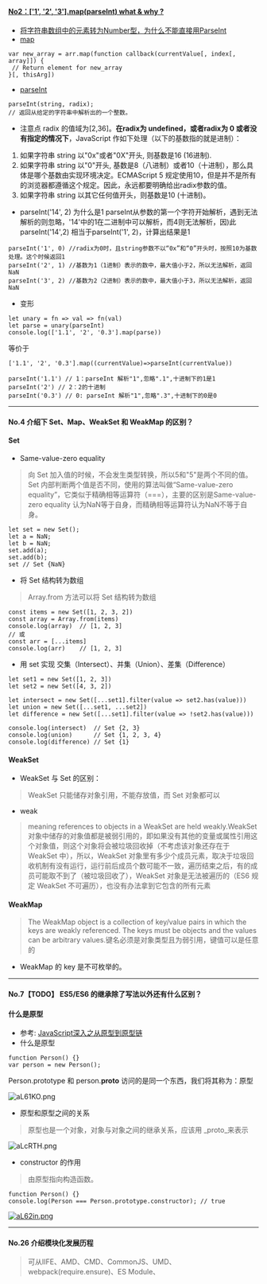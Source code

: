 #### [No2：['1', '2', '3'].map(parseInt) what & why ?](https://muyiy.cn/question/js/2.html)
* [将字符串数组中的元素转为Number型，为什么不能直接用ParseInt](https://github.com/Hanqing1996/JavaScript-advance/tree/master/%E5%85%B6%E5%AE%832#%E5%B0%86%E5%AD%97%E7%AC%A6%E4%B8%B2%E6%95%B0%E7%BB%84%E4%B8%AD%E7%9A%84%E5%85%83%E7%B4%A0%E8%BD%AC%E4%B8%BAnumber%E5%9E%8B%E4%B8%BA%E4%BB%80%E4%B9%88%E4%B8%8D%E8%83%BD%E7%9B%B4%E6%8E%A5%E7%94%A8parseint)
* [map](https://developer.mozilla.org/zh-CN/docs/Web/JavaScript/Reference/Global_Objects/Array/map)
```
var new_array = arr.map(function callback(currentValue[, index[, array]]) {
 // Return element for new_array 
}[, thisArg])
```
* [parseInt](https://developer.mozilla.org/zh-CN/docs/Web/JavaScript/Reference/Global_Objects/parseInt)
```
parseInt(string, radix);
// 返回从给定的字符串中解析出的一个整数。
```
* 注意点
radix 的值域为[2,36]。<strong>在radix为 undefined，或者radix为 0 或者没有指定的情况下</strong>，JavaScript 作如下处理（以下的基数指的就是进制）：
1. 如果字符串 string 以"0x"或者"0X"开头, 则基数是16 (16进制).
2. 如果字符串 string 以"0"开头, 基数是8（八进制）或者10（十进制），那么具体是哪个基数由实现环境决定。ECMAScript 5 规定使用10，但是并不是所有的浏览器都遵循这个规定。因此，永远都要明确给出radix参数的值。
3. 如果字符串 string 以其它任何值开头，则基数是10 (十进制)。
* parseInt('14', 2) 为什么是1
parseInt从参数的第一个字符开始解析，遇到无法解析的则忽略，'14'中的1在二进制中可以解析，而4则无法解析，因)此parseInt('14',2) 相当于parseInt('1', 2)，计算出结果是1
```
parseInt('1', 0) //radix为0时，且string参数不以“0x”和“0”开头时，按照10为基数处理。这个时候返回1
parseInt('2', 1) //基数为1（1进制）表示的数中，最大值小于2，所以无法解析，返回NaN
parseInt('3', 2) //基数为2（2进制）表示的数中，最大值小于3，所以无法解析，返回NaN
```
* 变形
```
let unary = fn => val => fn(val)
let parse = unary(parseInt)
console.log(['1.1', '2', '0.3'].map(parse))
````
等价于
```
['1.1', '2', '0.3'].map((currentValue)=>parseInt(currentValue))

parseInt('1.1') // 1：parseInt 解析"1",忽略".1",十进制下的1是1
parseInt('2') // 2：2的十进制
parseInt('0.3') // 0: parseInt 解析"1",忽略".3",十进制下的0是0
```
---
#### No.4 介绍下 Set、Map、WeakSet 和 WeakMap 的区别？

#### Set
* Same-value-zero equality
> 向 Set 加入值的时候，不会发生类型转换，所以5和"5"是两个不同的值。Set 内部判断两个值是否不同，使用的算法叫做“Same-value-zero equality”，它类似于精确相等运算符（===），主要的区别是Same-value-zero equality 认为NaN等于自身，而精确相等运算符认为NaN不等于自身。
```
let set = new Set();
let a = NaN;
let b = NaN;
set.add(a);
set.add(b);
set // Set {NaN}
```
* 将 Set 结构转为数组
> Array.from 方法可以将 Set 结构转为数组
```
const items = new Set([1, 2, 3, 2])
const array = Array.from(items)
console.log(array)	// [1, 2, 3]
// 或
const arr = [...items]
console.log(arr)	// [1, 2, 3]
```
* 用 set 实现 交集（Intersect）、并集（Union）、差集（Difference）
```
let set1 = new Set([1, 2, 3])
let set2 = new Set([4, 3, 2])

let intersect = new Set([...set1].filter(value => set2.has(value)))
let union = new Set([...set1, ...set2])
let difference = new Set([...set1].filter(value => !set2.has(value)))

console.log(intersect)	// Set {2, 3}
console.log(union)		// Set {1, 2, 3, 4}
console.log(difference)	// Set {1}
```
#### WeakSet
* WeakSet 与 Set 的区别：
> WeakSet 只能储存对象引用，不能存放值，而 Set 对象都可以
* weak
> meaning references to objects in a WeakSet are held weakly.WeakSet 对象中储存的对象值都是被弱引用的，即如果没有其他的变量或属性引用这个对象值，则这个对象将会被垃圾回收掉（不考虑该对象还存在于 WeakSet 中），所以，WeakSet 对象里有多少个成员元素，取决于垃圾回收机制有没有运行，运行前后成员个数可能不一致，遍历结束之后，有的成员可能取不到了（被垃圾回收了），WeakSet 对象是无法被遍历的（ES6 规定 WeakSet 不可遍历），也没有办法拿到它包含的所有元素

#### WeakMap
> The WeakMap object is a collection of key/value pairs in which the keys are weakly referenced. The keys must be objects and the values can be arbitrary values.键名必须是对象类型且为弱引用，键值可以是任意的
* WeakMap 的 key 是不可枚举的。
---
#### No.7【TODO】 ES5/ES6 的继承除了写法以外还有什么区别？

#### 什么是原型
* 参考:
[JavaScript深入之从原型到原型链](https://github.com/mqyqingfeng/Blog/issues/2)
* 什么是原型
```
function Person() {}
var person = new Person();
```
Person.prototype 和 person.__proto__  访问的是同一个东西，我们将其称为：原型

![aL61KO.png](https://s1.ax1x.com/2020/08/11/aL61KO.png)
* 原型和原型之间的关系
> 原型也是一个对象，对象与对象之间的继承关系，应该用 _proto_来表示

![aLcRTH.png](https://s1.ax1x.com/2020/08/11/aLcRTH.png)
* constructor 的作用
> 由原型指向构造函数。
```
function Person() {}
console.log(Person === Person.prototype.constructor); // true
```
[![aL62in.png](https://s1.ax1x.com/2020/08/11/aL62in.png)](https://imgchr.com/i/aL62in)

---
#### No.26 介绍模块化发展历程
> 可从IIFE、AMD、CMD、CommonJS、UMD、webpack(require.ensure)、ES Module、<script type="module"> 这几个角度考虑。

* 参考：[ES6 系列之模块加载方案](https://github.com/mqyqingfeng/Blog/issues/108)

#### AMD
> AMD是RequireJS 在推广过程中对模块定义的规范化产出。
* AMD 是先执行模块代码，导出的对象不急用，CMD 是需要用到模块导出对象时才执行模块代码并导出对象
* 浏览器端一般采用 AMD 规范。

#### CMD
> CMD 其实就是 SeaJS 在推广过程中对模块定义的规范化产出。

#### AMD 与 CMD 的区别
1. CMD 推崇依赖就近，AMD 推崇依赖前置
* AMD
```
// require.js 例子中的 main.js
// 依赖必须一开始就写好
require(['./add', './square'], function(addModule, squareModule) {
    console.log(addModule.add(1, 1))
    console.log(squareModule.square(3))
});
```
* CMD
```
// sea.js 例子中的 main.js
define(function(require, exports, module) {
    var addModule = require('./add');
    console.log(addModule.add(1, 1))

    // 依赖可以就近书写
    var squareModule = require('./square');
    console.log(squareModule.square(3))
});
```

#### [CommonJS](https://github.com/Hanqing1996/node-notes#nodejs-%E7%9A%84%E6%A8%A1%E5%9D%97%E6%9C%BA%E5%88%B6)
> 是 Node.js 模块遵循的规范
* 与CMD一样，在需要用到模块的时候才去加载模块文件，加载完再接着执行。

#### CommonJS 与 AMD
> CommonJS 规范加载模块是同步的，也就是说，只有加载完成，才能执行后面的操作。

> AMD规范则是非同步加载模块，允许指定回调函数。

> 由于 Node.js 主要用于服务器编程，模块文件一般都已经存在于本地硬盘，所以加载起来比较快，不用考虑非同步加载的方式，所以 CommonJS 规范比较适用。

> 但是，如果是浏览器环境，要从服务器端加载模块，这时就必须采用非同步模式，因此浏览器端一般采用 AMD 规范。

#### ES6 新的模块加载方案
* 与AMD一样，先执行模块代码

#### ES6与Common.js
* 它们有两个重大差异。
1. CommonJS 模块输出的是一个值的拷贝，ES6 模块输出的是值的引用。
> 原因：CommonJS 模块输出的是值的拷贝，也就是说，一旦输出一个值，模块内部的变化就影响不到这个值。ES6 模块的运行机制与 CommonJS 不一样。JS 引擎对脚本静态分析的时候，遇到模块加载命令 import，就会生成一个只读引用。等到脚本真正执行时，再根据这个只读引用，到被加载的那个模块里面去取值。换句话说，ES6 的 import 有点像 Unix 系统的“符号连接”，原始值变了，import 加载的值也会跟着变。因此，ES6 模块是动态引用，并且不会缓存值，模块里面的变量绑定其所在的模块。
2. CommonJS 模块是运行时加载，ES6 模块是编译时输出接口。
> 原因 CommonJS 加载的是一个对象（即module.exports属性），该对象只有在脚本运行完才会生成。而 ES6 模块不是对象，它的对外接口只是一种静态定义，在代码静态解析阶段就会生成。
